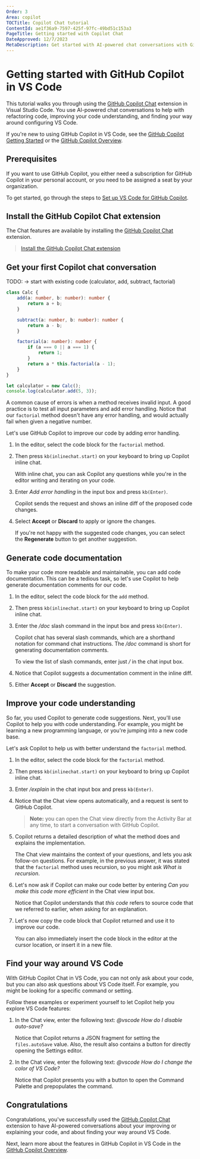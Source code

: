 ```yaml
---
Order: 3
Area: copilot
TOCTitle: Copilot Chat tutorial
ContentId: ae1f36a9-7597-425f-97fc-49bd51c153a3
PageTitle: Getting started with Copilot Chat
DateApproved: 12/7/2023
MetaDescription: Get started with AI-powered chat conversations with GitHub Copilot in Visual Studio Code, inline while you're coding, or in a separate chat view.
---
```

# Getting started with GitHub Copilot in VS Code

This tutorial walks you through using the [GitHub Copilot Chat](https://marketplace.visualstudio.com/items?itemName=GitHub.copilot-chat) extension in Visual Studio Code. You use AI-powered chat conversations to help with refactoring code, improving your code understanding, and finding your way around configuring VS Code.

If you're new to using GitHub Copilot in VS Code, see the [GitHub Copilot Getting Started](/docs/copilot/getting-started.md) or the [GitHub Copilot Overview](/docs/copilot/overview.md).

## Prerequisites

If you want to use GitHub Copilot, you either need a subscription for GitHub Copilot in your personal account, or you need to be assigned a seat by your organization.

To get started, go through the steps to [Set up VS Code for GitHub Copilot](/docs/copilot/getting-started.md#set-up-vs-code-for-github-copilot).

## Install the GitHub Copilot Chat extension

The Chat features are available by installing the [GitHub Copilot Chat](https://marketplace.visualstudio.com/items?itemName=GitHub.copilot-chat) extension.

> <a class="install-extension-btn" href="vscode:extension/GitHub.copilot-chat">Install the GitHub Copilot Chat extension</a>

## Get your first Copilot chat conversation

TODO: -> start with existing code (calculator, add, subtract, factorial)

```typescript
class Calc {
    add(a: number, b: number): number {
        return a + b;
    }

    subtract(a: number, b: number): number {
        return a - b;
    }

    factorial(a: number): number {
        if (a === 0 || a === 1) {
            return 1;
        }
        return a * this.factorial(a - 1);
    }
}

let calculator = new Calc();
console.log(calculator.add(5, 3));
```

A common cause of errors is when a method receives invalid input. A good practice is to test all input parameters and add error handling. Notice that our `factorial` method doesn't have any error handling, and would actually fail when given a negative number.

Let's use GitHub Copilot to improve our code by adding error handling.

1. In the editor, select the code block for the `factorial` method.

1. Then press `kb(inlinechat.start)` on your keyboard to bring up Copilot inline chat.

    With inline chat, you can ask Copilot any questions while you're in the editor writing and iterating on your code.

1. Enter *Add error handling* in the input box and press `kb(Enter)`.

    Copilot sends the request and shows an inline diff of the proposed code changes.

1. Select **Accept** or **Discard** to apply or ignore the changes.

    If you're not happy with the suggested code changes, you can select the **Regenerate** button to get another suggestion.

## Generate code documentation

To make your code more readable and maintainable, you can add code documentation. This can be a tedious task, so let's use Copilot to help generate documentation comments for our code.

1. In the editor, select the code block for the `add` method.

1. Then press `kb(inlinechat.start)` on your keyboard to bring up Copilot inline chat.

1. Enter the */doc* slash command in the input box and press `kb(Enter)`.

    Copilot chat has several slash commands, which are a shorthand notation for command chat instructions. The */doc* command is short for generating documentation comments.

    To view the list of slash commands, enter just */* in the chat input box.

1. Notice that Copilot suggests a documentation comment in the inline diff.

1. Either **Accept** or **Discard** the suggestion.

## Improve your code understanding

So far, you used Copilot to generate code suggestions. Next, you'll use Copilot to help you with code understanding. For example, you might be learning a new programming language, or you're jumping into a new code base.

Let's ask Copilot to help us with better understand the `factorial` method.

1. In the editor, select the code block for the `factorial` method.

1. Then press `kb(inlinechat.start)` on your keyboard to bring up Copilot inline chat.

1. Enter */explain* in the chat input box and press `kb(Enter)`.

1. Notice that the Chat view opens automatically, and a request is sent to GitHub Copilot.

    > **Note:** you can open the Chat view directly from the Activity Bar at any time, to start a conversation with GitHub Copilot.

1. Copilot returns a detailed description of what the method does and explains the implementation.

    The Chat view maintains the context of your questions, and lets you ask follow-on questions. For example, in the previous answer, it was stated that the `factorial` method uses recursion, so you might ask *What is recursion*.

1. Let's now ask if Copilot can make our code better by entering *Can you make this code more efficient* in the Chat view input box.

    Notice that Copilot understands that *this code* refers to source code that we referred to earlier, when asking for an explanation.

1. Let's now copy the code block that Copilot returned and use it to improve our code.

    You can also immediately insert the code block in the editor at the cursor location, or insert it in a new file.

## Find your way around VS Code

With GitHub Copilot Chat in VS Code, you can not only ask about your code, but you can also ask questions about VS Code itself. For example, you might be looking for a specific command or setting.

Follow these examples or experiment yourself to let Copilot help you explore VS Code features:

1. In the Chat view, enter the following text: *@vscode How do I disable auto-save?*

    Notice that Copilot returns a JSON fragment for setting the `files.autoSave` value. Also, the result also contains a button for directly opening the Settings editor.

1. In the Chat view, enter the following text: *@vscode How do I change the color of VS Code?*

    Notice that Copilot presents you with a button to open the Command Palette and prepopulates the command.

## Congratulations

Congratulations, you've successfully used the [GitHub Copilot Chat](https://marketplace.visualstudio.com/items?itemName=GitHub.copilot-chat) extension to have AI-powered conversations about your improving or explaining your code, and about finding your way around VS Code.

Next, learn more about the features in GitHub Copilot in VS Code in the [GitHub Copilot Overview](/docs/copilot/overview.md).
